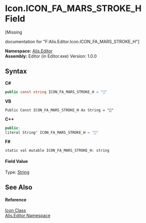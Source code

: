 # Icon.ICON_FA_MARS_STROKE_H Field
 

\[Missing <summary> documentation for "F:Alis.Editor.Icon.ICON_FA_MARS_STROKE_H"\]

**Namespace:**&nbsp;<a href="b150ade4-39de-a232-5f06-d3cdc1b2c538">Alis.Editor</a><br />**Assembly:**&nbsp;Editor (in Editor.exe) Version: 1.0.0

## Syntax

**C#**<br />
``` C#
public const string ICON_FA_MARS_STROKE_H = ""
```

**VB**<br />
``` VB
Public Const ICON_FA_MARS_STROKE_H As String = ""
```

**C++**<br />
``` C++
public:
literal String^ ICON_FA_MARS_STROKE_H = ""
```

**F#**<br />
``` F#
static val mutable ICON_FA_MARS_STROKE_H: string
```


#### Field Value
Type: <a href="https://docs.microsoft.com/dotnet/api/system.string" target="_blank">String</a>

## See Also


#### Reference
<a href="cc0f883c-67f8-f772-c6d7-a60b129f22a7">Icon Class</a><br /><a href="b150ade4-39de-a232-5f06-d3cdc1b2c538">Alis.Editor Namespace</a><br />